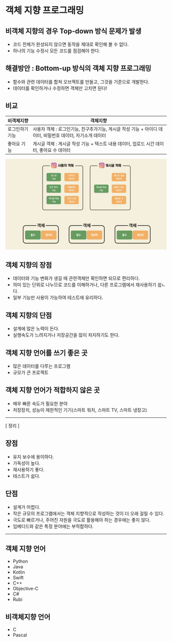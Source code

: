# 객체 지향 프로그래밍

## 비객체 지향의 경우 Top-down 방식 문제가 발생

- 코드 전체가 완성되지 않으면 동작을 제대로 확인해 볼 수 없다.
- 하나의 기능 수정시 모든 코드를 점검해야 한다.

## 해결방안 : Bottom-up 방식의 객체 지향 프로그래밍

- 함수와 관련 데이터를 합쳐 오브젝트를 만들고, 그것을 기준으로 개발한다.
- 데이터를 확인하거나 수정하면 객체만 고치면 된다!

## 비교

| 비객체지향      | 객체지향                                                     |
| --------------- | ------------------------------------------------------------ |
| 로그인하기 기능 | 사용자 객체 : 로그인기능, 친구추가기능, 게시글 작성 기능  +  아이디 데이터, 비밀번호 데이터, 자기소개 데이터 |
| 좋아요 기능     | 게시글 객체 : 게시글 작성 기능 + 텍스트 내용 데이터, 업로드 시간 데이터, 좋아요 수 데이터 |

![image-20211020012811145](객체지향프로그래밍.assets/image-20211020012811145.png)

## 객체 지향의 장점

- 데이터와 기능 변화가 생길 때 관련객체만 확인하면 되므로 편리하다.
- 의미 있는 단위로 나누므로 코드를 이해하거나, 다른 프로그램에서 재사용하기 쉽ㄴ다.
- 일부 기능만 사용이 가능하여 테스트에 유리하다.

## 객체 지향의 단점

- 설계에 많은 노력이 든다.
- 실행속도가 느려지거나 저장공간을 많이 차지하기도 한다.



## 객체 지향 언어를 쓰기 좋은 곳

- 많은 데이터를 다루는 프로그램
- 규모가 큰 프로젝트

## 객체 지향 언어가 적합하지 않은 곳

- 매우 빠른 속도가 필요한 분야
- 저장장치, 성능이 제한적인 기기(스마트 워치, 스마트 TV, 스마트 냉장고)

---

[ 정리 ]

## 장점

- 유지 보수에 용이하다.
- 가독성이 높다.
- 재사용하기 좋다.
- 테스트가 쉽다.

## 단점

- 설계가 어렵다.
- 작은 규모의 프로그램에서는 객체 지향적으로 작성하는 것이 더 오래 걸릴 수 있다.
- 극도로 빠르거나, 주어진 자원을 극도로 활용해야 하는 경우에는 좋지 않다.
- 임베디드와 같은 특정 분야에는 부적합하다.



---



## 객체 지향 언어

- Python
- Java
- Kotlin
- Swift
- C++
- Objective-C
- C#
- Rubi

## 비객체지향 언어

- C
- Pascal

